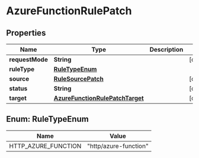 

# AzureFunctionRulePatch


## Properties

| Name | Type | Description | Notes |
|------------ | ------------- | ------------- | -------------|
|**requestMode** | **String** |  |  [optional] |
|**ruleType** | [**RuleTypeEnum**](#RuleTypeEnum) |  |  |
|**source** | [**RuleSourcePatch**](RuleSourcePatch.md) |  |  [optional] |
|**status** | **String** |  |  [optional] |
|**target** | [**AzureFunctionRulePatchTarget**](AzureFunctionRulePatchTarget.md) |  |  [optional] |



## Enum: RuleTypeEnum

| Name | Value |
|---- | -----|
| HTTP_AZURE_FUNCTION | &quot;http/azure-function&quot; |



